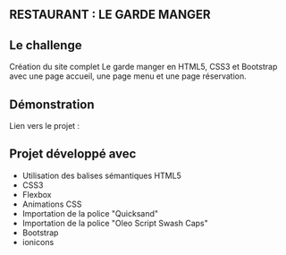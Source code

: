 ## RESTAURANT : LE GARDE MANGER

## Le challenge

Création du site complet Le garde manger en HTML5, CSS3 et Bootstrap avec une page accueil, une page menu et une page réservation.

## Démonstration

Lien vers le projet :

## Projet développé avec

- Utilisation des balises sémantiques HTML5
- CSS3
- Flexbox
- Animations CSS
- Importation de la police "Quicksand"
- Importation de la police "Oleo Script Swash Caps"
- Bootstrap
- ionicons
